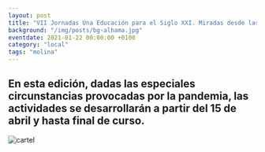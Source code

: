```yaml
---
layout: post
title: "VII Jornadas Una Educación para el Siglo XXI. Miradas desde las Ciencias y las Artes"
background: "/img/posts/bg-alhama.jpg"
eventdate: 2021-01-22 00:00:00 +0100
category: "local"
tags: "molina"
---
```

## En esta edición, dadas las especiales circunstancias provocadas por la pandemia, las actividades se desarrollarán a partir del 15 de abril y hasta final de curso.  
![cartel](/img/posts/1campañapub.png)  
